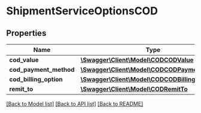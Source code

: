 # ShipmentServiceOptionsCOD

## Properties
Name | Type | Description | Notes
------------ | ------------- | ------------- | -------------
**cod_value** | [**\Swagger\Client\Model\CODCODValue**](CODCODValue.md) |  | 
**cod_payment_method** | [**\Swagger\Client\Model\CODCODPaymentMethod**](CODCODPaymentMethod.md) |  | 
**cod_billing_option** | [**\Swagger\Client\Model\CODCODBillingOption**](CODCODBillingOption.md) |  | 
**remit_to** | [**\Swagger\Client\Model\CODRemitTo**](CODRemitTo.md) |  | 

[[Back to Model list]](../../README.md#documentation-for-models) [[Back to API list]](../../README.md#documentation-for-api-endpoints) [[Back to README]](../../README.md)

